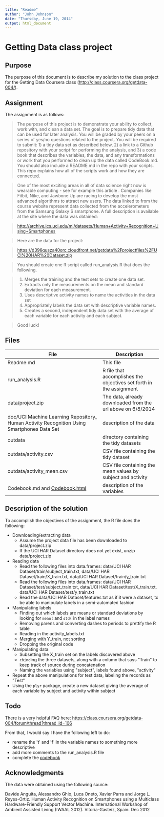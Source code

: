 ```yaml
---
title: "Readme"
author: "John Johnson"
date: "Thursday, June 19, 2014"
output: html_document
---
```


Getting Data class project
=============================

Purpose
-------------------------------

The purpose of this document is to describe my solution to the class project for the Getting Data Coursera class (http://class.coursera.org/getdata-004/).

Assignment
------------------------------

The assignment is as follows:

> The purpose of this project is to demonstrate your ability to collect, work with, and clean a data set. The goal is to prepare tidy data that can be used for later analysis. You will be graded by your peers on a series of yes/no questions related to the project. You will be required to submit: 1) a tidy data set as described below, 2) a link to a Github repository with your script for performing the analysis, and 3) a code book that describes the variables, the data, and any transformations or work that you performed to clean up the data called CodeBook.md. You should also include a README.md in the repo with your scripts. This repo explains how all of the scripts work and how they are connected.  

> One of the most exciting areas in all of data science right now is wearable computing - see for example this article . Companies like Fitbit, Nike, and Jawbone Up are racing to develop the most advanced algorithms to attract new users. The data linked to from the course website represent data collected from the accelerometers from the Samsung Galaxy S smartphone. A full description is available at the site where the data was obtained: 

> http://archive.ics.uci.edu/ml/datasets/Human+Activity+Recognition+Using+Smartphones 

> Here are the data for the project: 

> https://d396qusza40orc.cloudfront.net/getdata%2Fprojectfiles%2FUCI%20HAR%20Dataset.zip 

> You should create one R script called run_analysis.R that does the following. 

> 1. Merges the training and the test sets to create one data set.
> 1. Extracts only the measurements on the mean and standard deviation for each measurement. 
> 1. Uses descriptive activity names to name the activities in the data set
> 1. Appropriately labels the data set with descriptive variable names. 
> 1. Creates a second, independent tidy data set with the average of each variable for each activity and each subject. 

> Good luck!

Files
---------------------------------------------

File | Description
-----|------------
Readme.md | This file
run_analysis.R | R file that accomplishes the objectives set forth in the assignment
data/project.zip | The data, already downloaded from the url above on 6/8/2014
doc/UCI Machine Learning Repository_ Human Activity Recognition Using Smartphones Data Set | description of the data
outdata | directory containing the tidy datasets
outdata/activity.csv | CSV file containing the tidy dataset 
outdata/activity_mean.csv | CSV file containing the mean values by subject and activity
Codebook.md and [Codebook.html](Codebook.html) | description of the variables

Description of the solution
----------------------------------------------

To accomplish the objectives of the assignment, the R file does the following:

  * Downloading/extracting data
    * Assume the project data file has been downloaded to data/project.zip
    * If the UCI HAR Dataset directory does not yet exist, unzip data/project.zip
  * Reading data
    * Read the following files into data.frames: data/UCI HAR Dataset/train/subject_train.txt, data/UCI HAR Dataset/train/X_train.txt, data/UCI HAR Dataset/train/y_train.txt
    * Read the following files into data.frames: data/UCI HAR Dataset/test/subject_train.txt, data/UCI HAR Dataset/test/X_train.txt, data/UCI HAR Dataset/test/y_train.txt
    * Read the data/UCI HAR Dataset/features.txt as if it were a dataset, to be able to manipulate labels in a semi-automated fashion
  * Manipulating labels
    * Finding out which labels are means or standard deviations by looking for `mean(` and `std(` in the label names
    * Removing parens and converting dashes to periods to prettify the R table
    * Reading in the activity_labels.txt
    * Merging with Y_train, not sorting
    * Dropping the original code
  * Manipulating data
    * Subsetting the X_train set on the labels discovered above
    * `cbind`ing the three datasets, along with a column that says "Train" to keep track of source during concatenation
    * Naming the variables using "subject", labels found above, "activity"
  * Repeat the above manipulations for test data, labeling the records as "Test"
  * Using the `plyr` package, create a new dataset giving the average of each variable by subject and activity within subject

Todo
------------------------------------------
There is a very helpful FAQ here:
https://class.coursera.org/getdata-004/forum/thread?thread_id=106

From that, I would say I have the following left to do:

* rename the 't' and 'f' in the variable names to something more descriptive
* add more comments to the run_analysis.R file
* complete the [codebook](Codebook.html)

Acknowledgments
----------------------------------------------

The data were obtained using the following source:

Davide Anguita, Alessandro Ghio, Luca Oneto, Xavier Parra and Jorge L. Reyes-Ortiz. Human Activity Recognition on Smartphones using a Multiclass Hardware-Friendly Support Vector Machine. International Workshop of Ambient Assisted Living (IWAAL 2012). Vitoria-Gasteiz, Spain. Dec 2012

